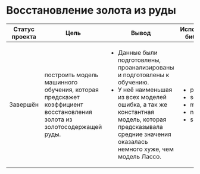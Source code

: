 # Восстановление золота из руды

Статус проекта | Цель | Вывод | Используемые библиотеки
------------- |---------------- | ---------------- | -----------------------
Завершён | построить модель машинного обучения, которая предскажет коэффициент восстановления золота из золотосодержащей руды.| <ul><li>Данные были подготовлены, проанализированы и подготовлены к обучению.</li><li>У неё наименьшая из всех моделей ошибка, а так же константная модель, которая предсказывала средние значения оказалась немного хуже, чем модель Лассо.</li> | <ul><li>pandas</li><li>seaborn</li><li>matplotlib</li><li>numpy</li><li>sklearn</li>
